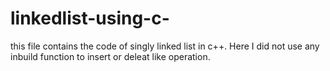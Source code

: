 # linkedlist-using-c-
this file contains the code of singly linked list in c++. Here I did not use any inbuild function to insert or deleat like operation.
